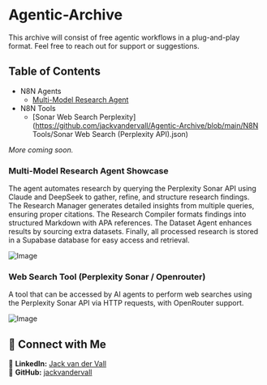 ﻿# Agentic-Archive
This archive will consist of free agentic workflows in a plug-and-play format. Feel free to reach out for support or suggestions.


## Table of Contents
- N8N Agents
  - [Multi-Model Research Agent](https://github.com/jackvandervall/Agentic-Archive/blob/main/N8N%20Agents/Multi-Model%20Research%20Agent.json)
- N8N Tools
  - [Sonar Web Search Perplexity](https://github.com/jackvandervall/Agentic-Archive/blob/main/N8N Tools/Sonar Web Search (Perplexity API).json)

*More coming soon.*

### Multi-Model Research Agent Showcase
The agent automates research by querying the Perplexity Sonar API using Claude and DeepSeek to gather, refine, and structure research findings. The Research Manager generates detailed insights from multiple queries, ensuring proper citations. The Research Compiler formats findings into structured Markdown with APA references. The Dataset Agent enhances results by sourcing extra datasets. Finally, all processed research is stored in a Supabase database for easy access and retrieval.

![Image](https://github.com/user-attachments/assets/91fceb3b-1658-41a2-aeaf-96733063e370)

### Web Search Tool (Perplexity Sonar / Openrouter)
A tool that can be accessed by AI agents to perform web searches using the Perplexity Sonar API via HTTP requests, with OpenRouter support.

![Image](https://github.com/user-attachments/assets/45407c14-c77c-46f1-9362-4a60ac77c7d9)


## 🔗 Connect with Me  
💼 **LinkedIn:** [Jack van der Vall](https://www.linkedin.com/in/jackvandervall)  
📂 **GitHub:** [jackvandervall](https://github.com/jackvandervall)  
